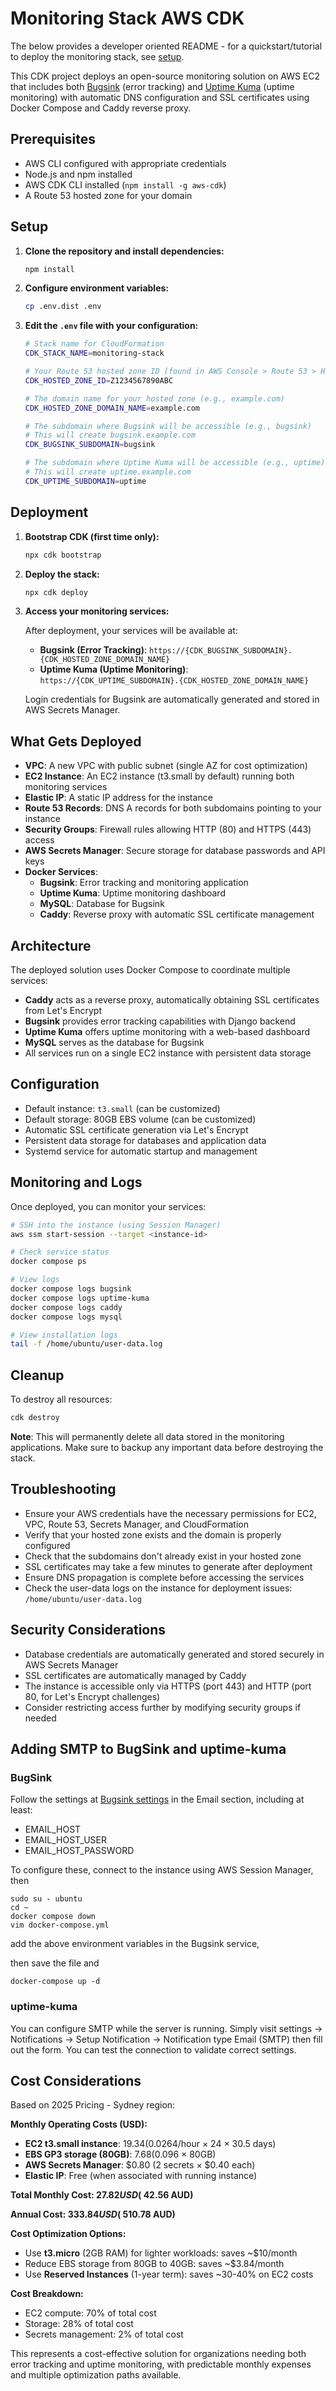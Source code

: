 # Monitoring Stack AWS CDK

The below provides a developer oriented README - for a quickstart/tutorial to deploy the monitoring stack, see [setup](./SETUP.md).

This CDK project deploys an open-source monitoring solution on AWS EC2 that includes both [Bugsink](https://github.com/bugsink/bugsink) (error tracking) and [Uptime Kuma](https://github.com/louislam/uptime-kuma) (uptime monitoring) with automatic DNS configuration and SSL certificates using Docker Compose and Caddy reverse proxy.

## Prerequisites

- AWS CLI configured with appropriate credentials
- Node.js and npm installed
- AWS CDK CLI installed (`npm install -g aws-cdk`)
- A Route 53 hosted zone for your domain

## Setup

1. **Clone the repository and install dependencies:**

   ```bash
   npm install
   ```

2. **Configure environment variables:**

   ```bash
   cp .env.dist .env
   ```

3. **Edit the `.env` file with your configuration:**

   ```bash
   # Stack name for CloudFormation
   CDK_STACK_NAME=monitoring-stack

   # Your Route 53 hosted zone ID (found in AWS Console > Route 53 > Hosted zones)
   CDK_HOSTED_ZONE_ID=Z1234567890ABC

   # The domain name for your hosted zone (e.g., example.com)
   CDK_HOSTED_ZONE_DOMAIN_NAME=example.com

   # The subdomain where Bugsink will be accessible (e.g., bugsink)
   # This will create bugsink.example.com
   CDK_BUGSINK_SUBDOMAIN=bugsink

   # The subdomain where Uptime Kuma will be accessible (e.g., uptime)
   # This will create uptime.example.com
   CDK_UPTIME_SUBDOMAIN=uptime
   ```

## Deployment

1. **Bootstrap CDK (first time only):**

   ```bash
   npx cdk bootstrap
   ```

2. **Deploy the stack:**

   ```bash
   npx cdk deploy
   ```

3. **Access your monitoring services:**

   After deployment, your services will be available at:

   - **Bugsink (Error Tracking)**: `https://{CDK_BUGSINK_SUBDOMAIN}.{CDK_HOSTED_ZONE_DOMAIN_NAME}`
   - **Uptime Kuma (Uptime Monitoring)**: `https://{CDK_UPTIME_SUBDOMAIN}.{CDK_HOSTED_ZONE_DOMAIN_NAME}`

   Login credentials for Bugsink are automatically generated and stored in AWS Secrets Manager.

## What Gets Deployed

- **VPC**: A new VPC with public subnet (single AZ for cost optimization)
- **EC2 Instance**: An EC2 instance (t3.small by default) running both monitoring services
- **Elastic IP**: A static IP address for the instance
- **Route 53 Records**: DNS A records for both subdomains pointing to your instance
- **Security Groups**: Firewall rules allowing HTTP (80) and HTTPS (443) access
- **AWS Secrets Manager**: Secure storage for database passwords and API keys
- **Docker Services**:
  - **Bugsink**: Error tracking and monitoring application
  - **Uptime Kuma**: Uptime monitoring dashboard
  - **MySQL**: Database for Bugsink
  - **Caddy**: Reverse proxy with automatic SSL certificate management

## Architecture

The deployed solution uses Docker Compose to coordinate multiple services:

- **Caddy** acts as a reverse proxy, automatically obtaining SSL certificates from Let's Encrypt
- **Bugsink** provides error tracking capabilities with Django backend
- **Uptime Kuma** offers uptime monitoring with a web-based dashboard
- **MySQL** serves as the database for Bugsink
- All services run on a single EC2 instance with persistent data storage

## Configuration

- Default instance: `t3.small` (can be customized)
- Default storage: 80GB EBS volume (can be customized)
- Automatic SSL certificate generation via Let's Encrypt
- Persistent data storage for databases and application data
- Systemd service for automatic startup and management

## Monitoring and Logs

Once deployed, you can monitor your services:

```bash
# SSH into the instance (using Session Manager)
aws ssm start-session --target <instance-id>

# Check service status
docker compose ps

# View logs
docker compose logs bugsink
docker compose logs uptime-kuma
docker compose logs caddy
docker compose logs mysql

# View installation logs
tail -f /home/ubuntu/user-data.log
```

## Cleanup

To destroy all resources:

```bash
cdk destroy
```

**Note**: This will permanently delete all data stored in the monitoring applications. Make sure to backup any important data before destroying the stack.

## Troubleshooting

- Ensure your AWS credentials have the necessary permissions for EC2, VPC, Route 53, Secrets Manager, and CloudFormation
- Verify that your hosted zone exists and the domain is properly configured
- Check that the subdomains don't already exist in your hosted zone
- SSL certificates may take a few minutes to generate after deployment
- Ensure DNS propagation is complete before accessing the services
- Check the user-data logs on the instance for deployment issues: `/home/ubuntu/user-data.log`

## Security Considerations

- Database credentials are automatically generated and stored securely in AWS Secrets Manager
- SSL certificates are automatically managed by Caddy
- The instance is accessible only via HTTPS (port 443) and HTTP (port 80, for Let's Encrypt challenges)
- Consider restricting access further by modifying security groups if needed

## Adding SMTP to BugSink and uptime-kuma

### BugSink

Follow the settings at [Bugsink settings](https://www.bugsink.com/docs/settings) in the Email section, including at least:

- EMAIL_HOST
- EMAIL_HOST_USER
- EMAIL_HOST_PASSWORD

To configure these, connect to the instance using AWS Session Manager, then

```
sudo su - ubuntu
cd ~
docker compose down
vim docker-compose.yml
```

add the above environment variables in the Bugsink service,

then save the file and

```
docker-compose up -d
```

### uptime-kuma

You can configure SMTP while the server is running. Simply visit settings -> Notifications -> Setup Notification -> Notification type Email (SMTP) then fill out the form. You can test the connection to validate correct settings.

## Cost Considerations

Based on 2025 Pricing - Sydney region:

**Monthly Operating Costs (USD):**

- **EC2 t3.small instance**: $19.34 ($0.0264/hour × 24 × 30.5 days)
- **EBS GP3 storage (80GB)**: $7.68 ($0.096 × 80GB)
- **AWS Secrets Manager**: $0.80 (2 secrets × $0.40 each)
- **Elastic IP**: Free (when associated with running instance)

**Total Monthly Cost: $27.82 USD (~$42.56 AUD)**

**Annual Cost: $333.84 USD (~$510.78 AUD)**

**Cost Optimization Options:**

- Use **t3.micro** (2GB RAM) for lighter workloads: saves ~$10/month
- Reduce EBS storage from 80GB to 40GB: saves ~$3.84/month
- Use **Reserved Instances** (1-year term): saves ~30-40% on EC2 costs

**Cost Breakdown:**

- EC2 compute: 70% of total cost
- Storage: 28% of total cost
- Secrets management: 2% of total cost

This represents a cost-effective solution for organizations needing both error tracking and uptime monitoring, with predictable monthly expenses and multiple optimization paths available.
